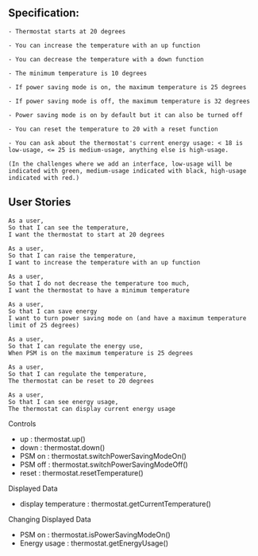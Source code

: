 ## Specification:

```
- Thermostat starts at 20 degrees

- You can increase the temperature with an up function

- You can decrease the temperature with a down function

- The minimum temperature is 10 degrees

- If power saving mode is on, the maximum temperature is 25 degrees

- If power saving mode is off, the maximum temperature is 32 degrees

- Power saving mode is on by default but it can also be turned off

- You can reset the temperature to 20 with a reset function

- You can ask about the thermostat's current energy usage: < 18 is low-usage, <= 25 is medium-usage, anything else is high-usage.

(In the challenges where we add an interface, low-usage will be indicated with green, medium-usage indicated with black, high-usage indicated with red.)
```
## User Stories

```
As a user,
So that I can see the temperature,
I want the thermostat to start at 20 degrees
```

```
As a user,
So that I can raise the temperature,
I want to increase the temperature with an up function
```

```
As a user,
So that I do not decrease the temperature too much,
I want the thermostat to have a minimum temperature
```

```
As a user,
So that I can save energy
I want to turn power saving mode on (and have a maximum temperature limit of 25 degrees)
```

```
As a user, 
So that I can regulate the energy use,
When PSM is on the maximum temperature is 25 degrees
```

```
As a user,
So that I can regulate the temperature,
The thermostat can be reset to 20 degrees
```

```
As a user,
So that I can see energy usage,
The thermostat can display current energy usage
```

Controls
- up : thermostat.up()
- down : thermostat.down()
- PSM on : thermostat.switchPowerSavingModeOn()
- PSM off : thermostat.switchPowerSavingModeOff()
- reset : thermostat.resetTemperature()

Displayed Data
- display temperature : thermostat.getCurrentTemperature()

Changing Displayed Data
- PSM on : thermostat.isPowerSavingModeOn()
- Energy usage : thermostat.getEnergyUsage()